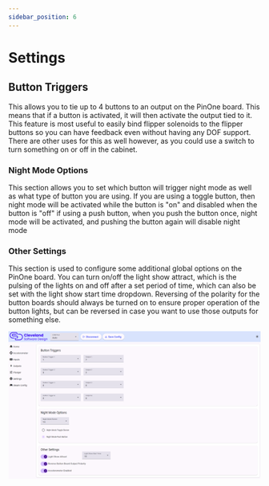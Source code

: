 ```yaml
---
sidebar_position: 6
---
```


# Settings

## Button Triggers

This allows you to tie up to 4 buttons to an output on the PinOne board. This means that if a button is activated, it will then activate the output tied to it. This feature is most useful to easily bind flipper solenoids to the flipper buttons so you can have feedback even without having any DOF support. There are other uses for this as well however, as you could use a switch to turn something on or off in the cabinet.

### Night Mode Options

This section allows you to set which button will trigger night mode as well as what type of button you are using. If you are using a toggle button, then night mode will be activated while the button is "on" and disabled when the button is "off" if using a push button, when you push the button once, night mode will be activated, and pushing the button again will disable night mode

### Other Settings

This section is used to configure some additional global options on the PinOne board. You can turn on/off the light show attract, which is the pulsing of the lights on and off after a set period of time, which can also be set with the light show start time dropdown. Reversing of the polarity for the button boards should always be turned on to ensure proper operation of the button lights, but can be reversed in case you want to use those outputs for something else.

![image](./img/settings.png)